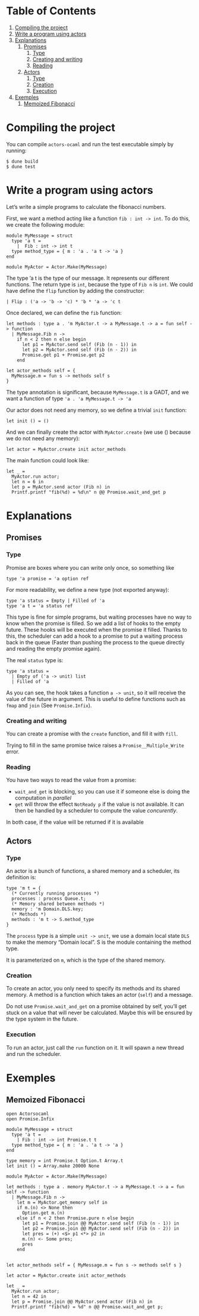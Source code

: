 
# Table of Contents

1.  [Compiling the project](#org91e927f)
2.  [Write a program using actors](#org16f455f)
3.  [Explanations](#org5ea6c88)
    1.  [Promises](#org0332914)
        1.  [Type](#orgdd45796)
        2.  [Creating and writing](#org3d6acd8)
        3.  [Reading](#org4d91790)
    2.  [Actors](#org026ed81)
        1.  [Type](#org413f65c)
        2.  [Creation](#orge3dd9df)
        3.  [Execution](#org6e87056)
4.  [Exemples](#org426aeb1)
    1.  [Memoized Fibonacci](#org616a0fd)



<a id="org91e927f"></a>

# Compiling the project

You can compile `actors-ocaml` and run the test executable simply by running:

    $ dune build
    $ dune test


<a id="org16f455f"></a>

# Write a program using actors

Let&rsquo;s write a simple programs to calculate the fibonacci numbers.

First, we want a method acting like a function `fib : int -> int`. To do this, we create the following module:

    module MyMessage = struct
      type 'a t =
        |  Fib : int -> int t
      type method_type = { m : 'a . 'a t -> 'a }
    end
    
    module MyActor = Actor.Make(MyMessage)

The type &rsquo;a t is the type of our message. It represents our different functions. The return type is `int`, because the type of `Fib n` is `int`.
We could have define the `flip` function by adding the constructor:

    | Flip : ('a -> 'b -> 'c) * 'b * 'a -> 'c t

Once declared, we can define the `fib` function:

    let methods : type a . 'm MyActor.t -> a MyMessage.t -> a = fun self -> function
      | MyMessage.Fib n ->
        if n < 2 then n else begin
          let p1 = MyActor.send self (Fib (n - 1)) in
          let p2 = MyActor.send self (Fib (n - 2)) in
          Promise.get p1 + Promise.get p2
        end
    
    let actor_methods self = {
      MyMessage.m = fun s -> methods self s
    }

The type annotation is significant, because `MyMessage.t` is a GADT, and we want a function of type `'a . 'a MyMessage.t -> 'a`

Our actor does not need any memory, so we define a trivial `init` function:

    let init () = ()

And we can finally create the actor with `MyActor.create` (we use () because we do not need any memory):

    let actor = MyActor.create init actor_methods

The main function could look like:

    let _ =
      MyActor.run actor;
      let n = 6 in
      let p = MyActor.send actor (Fib n) in
      Printf.printf "fib(%d) = %d\n" n @@ Promise.wait_and_get p


<a id="org5ea6c88"></a>

# Explanations


<a id="org0332914"></a>

## Promises


<a id="orgdd45796"></a>

### Type

Promise are boxes where you can write only once, so something like

    type 'a promise = 'a option ref

For more readability, we define a new type (not exported anyway):

    type 'a status = Empty | Filled of 'a
    type 'a t = 'a status ref

This type is fine for simple programs, but waiting processes have no way to know when the promise is filled.
So we add a list of hooks to the empty future. These hooks will be executed when the promise it filled.
Thanks to this, the scheduler can add a hook to a promise to put a waiting process back in the queue (Faster than pushing the process to the queue directly and reading the empty promise again).

The real `status` type is:

    type 'a status =
      | Empty of ('a -> unit) list
      | Filled of 'a

As you can see, the hook takes a function `a -> unit`, so it will receive the value of the future in argument.
This is useful to define functions such as `fmap` and `join` (See `Promise.Infix`).


<a id="org3d6acd8"></a>

### Creating and writing

You can create a promise with the `create` function, and fill it with `fill`.

Trying to fill in the same promise twice raises a `Promise__Multiple_Write` error.


<a id="org4d91790"></a>

### Reading

You have two ways to read the value from a promise:

-   `wait_and_get` is blocking, so you can use it if someone else is doing the computation in *parallel*
-   `get` will throw the effect `NotReady p` if the value is not available. It can then be handled by a scheduler to compute the value *concurently*.

In both case, if the value will be returned if it is available


<a id="org026ed81"></a>

## Actors


<a id="org413f65c"></a>

### Type

An actor is a  bunch of functions, a shared memory and a scheduler, its definition is:

    type 'm t = {
      (* Currently running processes *)
      processes : process Queue.t;
      (* Memory shared between methods *)
      memory : 'm Domain.DLS.key;
      (* Methods *)
      methods : 'm t -> S.method_type
    }

The `process` type is a simple `unit -> unit`, we use a domain local state `DLS` to make the memory &ldquo;Domain local&rdquo;. S is the module containing the method type.

It is parameterized on `m`, which is the type of the shared memory.


<a id="orge3dd9df"></a>

### Creation

To create an actor, you only need to specify its methods and its shared memory.
A method is a function which takes an actor (`self`) and a message.

Do not use `Promise.wait_and_get` on a promise obtained by self, you&rsquo;ll get stuck on a value that will never be calculated.
Maybe this will be ensured by the type system in the future.


<a id="org6e87056"></a>

### Execution

To run an actor, just call the `run` function on it.
It will spawn a new thread and run the scheduler.


<a id="org426aeb1"></a>

# Exemples


<a id="org616a0fd"></a>

## Memoized Fibonacci

    open Actorsocaml
    open Promise.Infix
    
    module MyMessage = struct
      type 'a t =
        | Fib : int -> int Promise.t t
      type method_type = { m : 'a . 'a t -> 'a }
    end
    
    type memory = int Promise.t Option.t Array.t
    let init () = Array.make 20000 None
    
    module MyActor = Actor.Make(MyMessage)
    
    let methods : type a . memory MyActor.t -> a MyMessage.t -> a = fun self -> function
      | MyMessage.Fib n ->
        let m = MyActor.get_memory self in
        if m.(n) <> None then
          Option.get m.(n)
        else if n < 2 then Promise.pure n else begin
          let p1 = Promise.join @@ MyActor.send self (Fib (n - 1)) in
          let p2 = Promise.join @@ MyActor.send self (Fib (n - 2)) in
          let pres = (+) <$> p1 <*> p2 in
          m.(n) <- Some pres;
          pres
        end
    
    
    let actor_methods self = { MyMessage.m = fun s -> methods self s }
    
    let actor = MyActor.create init actor_methods
    
    let _ =
      MyActor.run actor;
      let n = 42 in
      let p = Promise.join @@ MyActor.send actor (Fib n) in
      Printf.printf "fib(%d) = %d" n @@ Promise.wait_and_get p;

